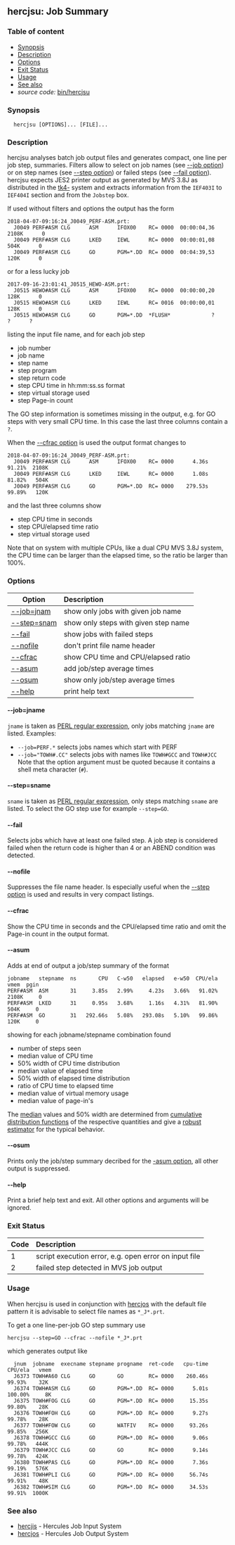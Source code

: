 ## hercjsu: Job Summary 

### Table of content

- [Synopsis](#user-content-synopsis)
- [Description](#user-content-description)
- [Options](#user-content-options)
- [Exit Status](#user-content-exit)
- [Usage](#user-content-usage)
- [See also](#user-content-also)
- _source code:_ [bin/hercjsu](../bin/hercjsu)

### <a id="synopsis">Synopsis</a>
```
  hercjsu [OPTIONS]... [FILE]...
```

### <a id="description">Description</a>
hercjsu analyses batch job output files and generates compact, one line
per job step, summaries. Filters allow to select on job names (see
[--job option](#user-content-opt-job)) or on step names (see
[--step option](#user-content-opt-step)) or failed steps (see
[--fail option](#user-content-opt-fail)).
hercjsu expects JES2 printer output as generated by MVS 3.8J as
distributed in the [tk4-](http://wotho.ethz.ch/tk4-/) system and
extracts information from the `IEF403I` to `IEF404I` section and from
the `Jobstep` box.

If used without filters and options the output has the form
```
2018-04-07-09:16:24_J0049_PERF-ASM.prt:
  J0049 PERF#ASM CLG      ASM      IFOX00    RC= 0000  00:00:04,36  2108K      0
  J0049 PERF#ASM CLG      LKED     IEWL      RC= 0000  00:00:01,08   504K      0
  J0049 PERF#ASM CLG      GO       PGM=*.DD  RC= 0000  00:04:39,53   120K      0
```

or for a less lucky job
```
2017-09-16-23:01:41_J0515_HEWO-ASM.prt:
  J0515 HEWO#ASM CLG      ASM      IFOX00    RC= 0000  00:00:00,20   128K      0
  J0515 HEWO#ASM CLG      LKED     IEWL      RC= 0016  00:00:00,01   128K      0
  J0515 HEWO#ASM CLG      GO       PGM=*.DD  *FLUSH*             ?      ?      ?
```

listing the input file name, and for each job step
- job number
- job name
- step name
- step program
- step return code
- step CPU time in hh:mm:ss.ss format
- step virtual storage used
- step Page-in count

The GO step information is sometimes missing in the output, e.g. for GO steps
with very small CPU time. In this case the last three columns contain a `?`.

When the [--cfrac option](#user-content-opt-cfrac) is used the output format
changes to
```
2018-04-07-09:16:24_J0049_PERF-ASM.prt:
  J0049 PERF#ASM CLG      ASM      IFOX00    RC= 0000      4.36s  91.21%  2108K
  J0049 PERF#ASM CLG      LKED     IEWL      RC= 0000      1.08s  81.82%   504K
  J0049 PERF#ASM CLG      GO       PGM=*.DD  RC= 0000    279.53s  99.89%   120K
```

and the last three columns show
- step CPU time in seconds
- step CPU/elapsed time ratio
- step virtual storage used

Note that on system with multiple CPUs, like a dual CPU MVS 3.8J system, the
CPU time can be larger than the elapsed time, so the ratio be larger than 100%.


### <a id="options">Options</a>

| Option | Description |
| ------ | :---------- |
| [--job=jnam](#user-content-opt-job)  | show only jobs with given job name |
| [--step=snam](#user-content-opt-step) | show only steps with given step name |
| [--fail](#user-content-opt-fail)     | show jobs with failed steps |
| [--nofile](#user-content-opt-nofile) | don't print file name header |
| [--cfrac](#user-content-opt-cfrac)   | show CPU time and CPU/elapsed ratio |
| [--asum](#user-content-opt-asum)     | add job/step average times |
| [--osum](#user-content-opt-osum)     | show only job/step average times |
| [--help](#user-content-opt-help)     | print help text |

#### <a id="opt-job">--job=jname</a>
`jname` is taken as
[PERL regular expression](https://perldoc.perl.org/perlre.html),
only jobs matching `jname` are listed. Examples:
- `--job=PERF.*` selects jobs names which start with PERF
- `--job="TOWH#.CC"` selects jobs with names like `TOWH#GCC` and `TOWH#JCC`
  Note that the option argument must be quoted because it contains a
  shell meta character (`#`).

#### <a id="opt-step">--step=sname</a>
`sname` is taken as
[PERL regular expression](https://perldoc.perl.org/perlre.html),
only steps matching `sname` are listed. To select the GO step use
for example `--step=GO`.

#### <a id="opt-fail">--fail</a>
Selects jobs which have at least one failed step. A job step is considered
failed when the return code is higher than 4 or an ABEND condition was
detected.

#### <a id="opt-nofile">--nofile</a>
Suppresses the file name header. Is especially useful when the
[--step option](#user-content-opt-step) is used and results in very
compact listings.

#### <a id="opt-cfrac">--cfrac</a>
Show the CPU time in seconds and the CPU/elapsed time ratio and omit the Page-in
count in the output format.

#### <a id="opt-asum">--asum</a>
Adds at end of output a job/step summary of the format
```
jobname   stepname  ns       CPU   C-w50   elapsed   e-w50  CPU/ela   vmem  pgin
PERF#ASM  ASM       31     3.85s   2.99%     4.23s   3.66%   91.02%  2108K     0
PERF#ASM  LKED      31     0.95s   3.68%     1.16s   4.31%   81.90%   504K     0
PERF#ASM  GO        31   292.66s   5.08%   293.08s   5.10%   99.86%   120K     0
```

showing for each jobname/stepname combination found
- number of steps seen
- median value of CPU time
- 50% width of CPU time distribution
- median value of elapsed time
- 50% width of elapsed time distribution
- ratio of CPU time to elapsed time
- median value of virtual memory usage
- median value of page-in's

The [median](https://en.wikipedia.org/wiki/Median) values and 50% width are
determined from
[cumulative distribution functions](https://en.wikipedia.org/wiki/Cumulative_distribution_function)
of the respective quantities and give a
[robust estimator](https://en.wikipedia.org/wiki/Robust_statistics)
for the typical behavior.

#### <a id="opt-osum">--osum</a>
Prints only the job/step summary decribed for the
[-asum option](#user-content-opt-asum), all other output is suppressed.

#### <a id="opt-help">--help</a>
Print a brief help text and exit.
All other options and arguments will be ignored.

### <a id="exit">Exit Status</a>

| Code | Description |
| ---- | :---------- |
| 1 | script execution error, e.g. open error on input file |
| 2 | failed step detected in MVS job output |

### <a id="usage">Usage</a>
When hercjsu is used in conjunction with [hercjos](hercjos.md) with the
default file pattern it is advisable to select file names as `*_J*.prt`.

To get a one line-per-job GO step summary use
```
hercjsu --step=GO --cfrac --nofile *_J*.prt
```
which generates output like
```
  jnum  jobname  execname stepname progname  ret-code   cpu-time CPU/ela   vmem
  J6373 TOWH#A60 CLG      GO       GO        RC= 0000    260.46s  99.93%    32K
  J6374 TOWH#ASM CLG      GO       PGM=*.DD  RC= 0000      5.01s 100.00%     8K
  J6375 TOWH#FOG CLG      GO       PGM=*.DD  RC= 0000     15.35s  99.80%    28K
  J6376 TOWH#FOH CLG      GO       PGM=*.DD  RC= 0000      9.27s  99.78%    28K
  J6377 TOWH#FOW CLG      GO       WATFIV    RC= 0000     93.26s  99.85%   256K
  J6378 TOWH#GCC CLG      GO       PGM=*.DD  RC= 0000      9.06s  99.78%   444K
  J6379 TOWH#JCC CLG      GO       GO        RC= 0000      9.14s  99.78%   424K
  J6380 TOWH#PAS CLG      GO       PGM=*.DD  RC= 0000      7.36s  99.19%   576K
  J6381 TOWH#PLI CLG      GO       PGM=*.DD  RC= 0000     56.74s  99.91%    48K
  J6382 TOWH#SIM CLG      GO       PGM=*.DD  RC= 0000     34.53s  99.91%  1000K
```

### <a id="also">See also</a>
- [hercjis](hercjis.md) - Hercules Job Input System 
- [hercjos](hercjos.md) - Hercules Job Output System 

